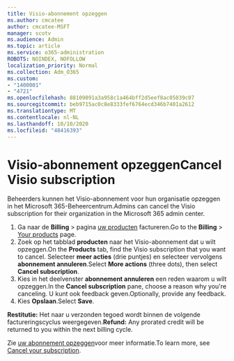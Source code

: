```yaml
---
title: Visio-abonnement opzeggen
ms.author: cmcatee
author: cmcatee-MSFT
manager: scotv
ms.audience: Admin
ms.topic: article
ms.service: o365-administration
ROBOTS: NOINDEX, NOFOLLOW
localization_priority: Normal
ms.collection: Adm_O365
ms.custom:
- "1400001"
- "4721"
ms.openlocfilehash: 88109091a3a958c1a464bff2d5eef8ac05039c07
ms.sourcegitcommit: beb9715ac0c8e8333fef6764ecd346b7401a2612
ms.translationtype: MT
ms.contentlocale: nl-NL
ms.lasthandoff: 10/10/2020
ms.locfileid: "48416393"
---
```

# <a name="cancel-visio-subscription"></a><span data-ttu-id="0d0a2-102">Visio-abonnement opzeggen</span><span class="sxs-lookup"><span data-stu-id="0d0a2-102">Cancel Visio subscription</span></span>

<span data-ttu-id="0d0a2-103">Beheerders kunnen het Visio-abonnement voor hun organisatie opzeggen in het Microsoft 365-Beheercentrum.</span><span class="sxs-lookup"><span data-stu-id="0d0a2-103">Admins can cancel the Visio subscription for their organization in the Microsoft 365 admin center.</span></span>

1. <span data-ttu-id="0d0a2-104">Ga naar de **Billing** \> pagina [uw producten](https://go.microsoft.com/fwlink/p/?linkid=842054) factureren.</span><span class="sxs-lookup"><span data-stu-id="0d0a2-104">Go to the **Billing** \> [Your products](https://go.microsoft.com/fwlink/p/?linkid=842054) page.</span></span>
2. <span data-ttu-id="0d0a2-105">Zoek op het tabblad **producten** naar het Visio-abonnement dat u wilt opzeggen.</span><span class="sxs-lookup"><span data-stu-id="0d0a2-105">On the **Products** tab, find the Visio subscription that you want to cancel.</span></span> <span data-ttu-id="0d0a2-106">Selecteer **meer acties** (drie puntjes) en selecteer vervolgens **abonnement annuleren**.</span><span class="sxs-lookup"><span data-stu-id="0d0a2-106">Select **More actions** (three dots), then select **Cancel subscription**.</span></span>
3. <span data-ttu-id="0d0a2-107">Kies in het deelvenster **abonnement annuleren** een reden waarom u wilt opzeggen.</span><span class="sxs-lookup"><span data-stu-id="0d0a2-107">In the **Cancel subscription** pane, choose a reason why you're canceling.</span></span> <span data-ttu-id="0d0a2-108">U kunt ook feedback geven.</span><span class="sxs-lookup"><span data-stu-id="0d0a2-108">Optionally, provide any feedback.</span></span>
4. <span data-ttu-id="0d0a2-109">Kies **Opslaan**.</span><span class="sxs-lookup"><span data-stu-id="0d0a2-109">Select **Save**.</span></span>

<span data-ttu-id="0d0a2-110">**Restitutie:** Het naar u verzonden tegoed wordt binnen de volgende factureringscyclus weergegeven.</span><span class="sxs-lookup"><span data-stu-id="0d0a2-110">**Refund:** Any prorated credit will be returned to you within the next billing cycle.</span></span>

<span data-ttu-id="0d0a2-111">Zie [uw abonnement opzeggen](https://docs.microsoft.com/microsoft-365/commerce/subscriptions/cancel-your-subscription)voor meer informatie.</span><span class="sxs-lookup"><span data-stu-id="0d0a2-111">To learn more, see [Cancel your subscription](https://docs.microsoft.com/microsoft-365/commerce/subscriptions/cancel-your-subscription).</span></span>